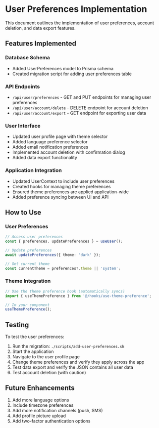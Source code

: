 # User Preferences Implementation

This document outlines the implementation of user preferences, account deletion, and data export features.

## Features Implemented

### Database Schema
- Added UserPreferences model to Prisma schema
- Created migration script for adding user preferences table

### API Endpoints
- `/api/user/preferences` - GET and PUT endpoints for managing user preferences
- `/api/user/account/delete` - DELETE endpoint for account deletion
- `/api/user/account/export` - GET endpoint for exporting user data

### User Interface
- Updated user profile page with theme selector
- Added language preference selector
- Added email notification preferences
- Implemented account deletion with confirmation dialog
- Added data export functionality

### Application Integration
- Updated UserContext to include user preferences
- Created hooks for managing theme preferences
- Ensured theme preferences are applied application-wide
- Added preference syncing between UI and API

## How to Use

### User Preferences
```typescript
// Access user preferences
const { preferences, updatePreferences } = useUser();

// Update preferences
await updatePreferences({ theme: 'dark' });

// Get current theme
const currentTheme = preferences?.theme || 'system';
```

### Theme Integration
```typescript
// Use the theme preference hook (automatically syncs)
import { useThemePreference } from '@/hooks/use-theme-preference';

// In your component
useThemePreference();
```

## Testing

To test the user preferences:
1. Run the migration: `./scripts/add-user-preferences.sh`
2. Start the application
3. Navigate to the user profile page
4. Change theme preferences and verify they apply across the app
5. Test data export and verify the JSON contains all user data
6. Test account deletion (with caution)

## Future Enhancements

1. Add more language options
2. Include timezone preferences
3. Add more notification channels (push, SMS)
4. Add profile picture upload
5. Add two-factor authentication options
